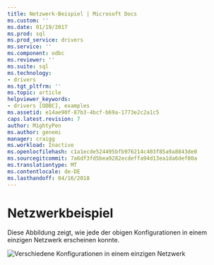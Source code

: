 ```yaml
---
title: Netzwerk-Beispiel | Microsoft Docs
ms.custom: ''
ms.date: 01/19/2017
ms.prod: sql
ms.prod_service: drivers
ms.service: ''
ms.component: odbc
ms.reviewer: ''
ms.suite: sql
ms.technology:
- drivers
ms.tgt_pltfrm: ''
ms.topic: article
helpviewer_keywords:
- drivers [ODBC], examples
ms.assetid: e14ae90f-87b3-4bcf-b69a-1773e2c2a1c5
caps.latest.revision: 7
author: MightyPen
ms.author: genemi
manager: craigg
ms.workload: Inactive
ms.openlocfilehash: c1a1ecde524495bfb976214c403f85a9a8843de0
ms.sourcegitcommit: 7a6df3fd5bea9282ecdeffa94d13ea1da6def80a
ms.translationtype: MT
ms.contentlocale: de-DE
ms.lasthandoff: 04/16/2018
---
```

# <a name="network-example"></a>Netzwerkbeispiel
Diese Abbildung zeigt, wie jede der obigen Konfigurationen in einem einzigen Netzwerk erscheinen konnte.  
  
 ![Verschiedene Konfigurationen in einem einzigen Netzwerk](../../odbc/reference/media/pr08.gif "pr08")
